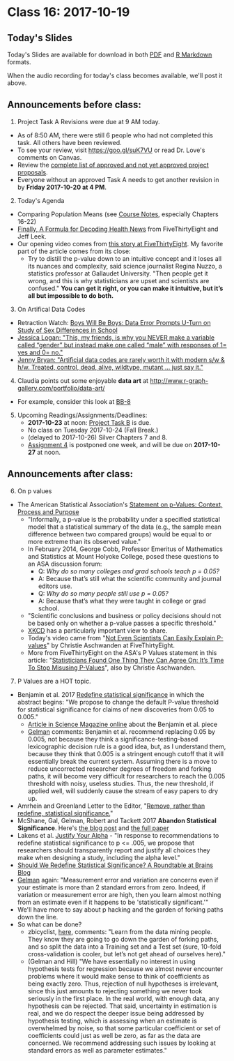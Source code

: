 # Class 16: 2017-10-19

## Today's Slides

Today's Slides are available for download in both [PDF](https://github.com/THOMASELOVE/431slides/blob/master/class_16/431_2017_class-16-slides.pdf) and [R Markdown](https://github.com/THOMASELOVE/431slides/blob/master/class_16/431_2017_class-16-slides.Rmd) formats. 

When the audio recording for today's class becomes available, we'll post it above.

## Announcements before class:

1. Project Task A Revisions were due at 9 AM today.
  - As of 8:50 AM, there were still 6 people who had not completed this task. All others have been reviewed. 
  - To see your review, visit https://goo.gl/suK7VU or read Dr. Love's comments on Canvas.
  - Review the [complete list of approved and not yet approved project proposals](https://github.com/THOMASELOVE/431project/blob/master/TaskA/APPROVED.md).
  - Everyone without an approved Task A needs to get another revision in by **Friday 2017-10-20 at 4 PM**.

2. Today's Agenda
  - Comparing Population Means (see [Course Notes](https://thomaselove.github.io/431notes/), especially Chapters 16-22)
  - [Finally, A Formula for Decoding Health News](https://fivethirtyeight.com/features/a-formula-for-decoding-health-news/) from FiveThirtyEight and Jeff Leek.
  - Our opening video comes from [this story at FiveThirtyEight](http://fivethirtyeight.com/features/not-even-scientists-can-easily-explain-p-values/). My favorite part of  the article comes from its close:
      - Try to distill the p-value down to an intuitive concept and it loses all its nuances and complexity, said science journalist Regina Nuzzo, a statistics professor at Gallaudet University. "Then people get it wrong, and this is why statisticians are upset and scientists are confused." **You can get it right, or you can make it intuitive, but it’s all but impossible to do both.**

3. On Artifical Data Codes

- Retraction Watch: [Boys Will Be Boys: Data Error Prompts U-Turn on Study of Sex Differences in School](http://retractionwatch.com/2017/10/17/boys-will-boys-data-error-prompts-u-turn-study-sex-differences-school/)
- [Jessica Logan: "This, my friends, is why you NEVER make a variable called “gender” but instead make one called “male” with responses of 1= yes and 0= no."](https://twitter.com/jarlogan/status/920312287595864064)
- [Jenny Bryan: "Artificial data codes are rarely worth it with modern s/w & h/w. Treated, control, dead, alive, wildtype, mutant … just say it."](https://twitter.com/jennybryan/status/920505719673278465?refsrc=email&s=11)

4. Claudia points out some enjoyable **data art** at http://www.r-graph-gallery.com/portfolio/data-art/
  - For example, consider this look at [BB-8](http://www.r-graph-gallery.com/144-droid-bb-8-data-art/)
  
5. Upcoming Readings/Assignments/Deadlines:
    - **2017-10-23** at noon: [Project Task B](https://github.com/THOMASELOVE/431project/tree/master/TaskB) is due.
    - No class on Tuesday 2017-10-24 (Fall Break.)
    - (delayed to 2017-10-26) Silver Chapters 7 and 8.
    - [Assignment 4](https://github.com/THOMASELOVE/431homework/blob/master/431-2017_assignment-4.md) is postponed one week, and will be due on **2017-10-27** at noon.
    
## Announcements after class:

6. On p values
  - The American Statistical Association's [Statement on p-Values: Context, Process and Purpose](http://amstat.tandfonline.com/doi/pdf/10.1080/00031305.2016.1154108)
    - "Informally, a p-value is the probability under a specified statistical model that a statistical summary of the data (e.g., the sample mean difference between two compared groups) would be equal to or more extreme than its observed value."
    - In February 2014, George Cobb, Professor Emeritus of Mathematics and Statistics at Mount Holyoke College, posed these questions to an ASA discussion forum: 
      - Q: *Why do so many colleges and grad schools teach p = 0.05?* 
      - A: Because that’s still what the scientific community and journal editors use. 
      - Q: *Why do so many people still use p = 0.05?* 
      - A: Because that’s what they were taught in college or grad school.
    - "Scientific conclusions and business or policy decisions should not be based only on whether a p-value passes a specific threshold."
    - [XKCD](https://xkcd.com/882/) has a particularly important view to share.
    - Today's video came from "[Not Even Scientists Can Easily Explain P-values](http://fivethirtyeight.com/features/not-even-scientists-can-easily-explain-p-values/)" by Christie Aschwanden at FiveThirtyEight.
    - More from FiveThirtyEight on the ASA's P Values statement in this article: "[Statisticians Found One Thing They Can Agree On: It’s Time To Stop Misusing P-Values](http://fivethirtyeight.com/features/statisticians-found-one-thing-they-can-agree-on-its-time-to-stop-misusing-p-values/)", also by Christie Aschwanden.

7. P Values are a HOT topic.
  - Benjamin et al. 2017 [Redefine statistical significance](https://psyarxiv.com/mky9j/) in which the abstract begins: "We propose to change the default P-value threshold for statistical significance for claims of new discoveries from 0.05 to 0.005." 
    - [Article in Science Magazine online](http://www.sciencemag.org/news/2017/07/it-will-be-much-harder-call-new-findings-significant-if-team-gets-its-way) about the Benjamin et al. piece 
    - [Gelman](http://andrewgelman.com/2017/10/02/response-comments-abandon-statistical-significance/) comments: Benjamin et al. recommend replacing 0.05 by 0.005, not because they think a significance-testing-based lexicographic decision rule is a good idea, but, as I understand them, because they think that 0.005 is a stringent enough cutoff that it will essentially break the current system. Assuming there is a move to reduce uncorrected researcher degrees of freedom and forking paths, it will become very difficult for researchers to reach the 0.005 threshold with noisy, useless studies. Thus, the new threshold, if applied well, will suddenly cause the stream of easy papers to dry up.
  - Amrhein and Greenland Letter to the Editor, "[Remove, rather than redefine, statistical significance.](https://www.nature.com/articles/s41562-017-0224-0.epdf?author_access_token=L959flsJ2VSamUFJCWIOzNRgN0jAjWel9jnR3ZoTv0MAP1jqVPztYsCvh9lHmAlkugywnGK1u0jOW2TvCE7rKZ06gNuva193la619LstweNrBRHEw8Fcq3oOwSqNdeaQrEUugNqJsU8THmLMIZiPFg%3D%3D)"
  - McShane, Gal, Gelman, Robert and Tackett 2017 **Abandon Statistical Significance**. Here's [the blog post](http://andrewgelman.com/2017/09/26/abandon-statistical-significance/) and [the full paper](http://www.stat.columbia.edu/~gelman/research/unpublished/abandon.pdf) 
  - Lakens et al. [Justify Your Alpha](https://psyarxiv.com/9s3y6) - "In response to recommendations to redefine statistical significance to p <= .005, we propose that researchers should transparently report and justify all choices they make when designing a study, including the alpha level."
  - [Should We Redefine Statistical Significance? A Roundtable at Brains Blog](http://philosophyofbrains.com/2017/10/02/should-we-redefine-statistical-significance-a-brains-blog-roundtable.aspx)
  - [Gelman](http://andrewgelman.com/2017/10/10/please-contribute-list-top-10-dos-donts-better-science/) again: "Measurement error and variation are concerns even if your estimate is more than 2 standard errors from zero. Indeed, if variation or measurement error are high, then you learn almost nothing from an estimate even if it happens to be 'statistically significant.'"
  - We'll have more to say about p hacking and the garden of forking paths down the line.
  - So what can be done?
    - zbicyclist, [here](http://andrewgelman.com/2017/10/10/please-contribute-list-top-10-dos-donts-better-science/#comments), comments: "Learn from the data mining people. They know they are going to go down the garden of forking paths, and so split the data into a Training set and a Test set (sure, 10-fold cross-validation is cooler, but let’s not get ahead of ourselves here)."
    - (Gelman and Hill) "We have essentially no interest in using hypothesis tests for regression because we almost never encounter problems where it would make sense to think of coefficients as being exactly zero. Thus, rejection of null hypotheses is irrelevant, since this just amounts to rejecting something we never took seriously in the first place. In the real world, with enough data, any hypothesis can be rejected. That said, uncertainty in estimation is real, and we do respect the deeper issue being addressed by hypothesis testing, which is assessing when an estimate is overwhelmed by noise, so that some particular coefficient or set of coefficients could just as well be zero, as far as the data are concerned. We recommend addressing such issues by looking at standard errors as well as parameter estimates."
